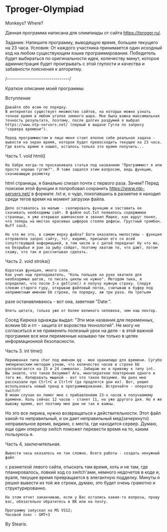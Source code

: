 # Tproger-Olympiad
Monkeys? Where?

Данная программа написана для олимпиады от сайта https://tproger.ru/.

Задание:
Напишите программу, выводящую время, большее текущего на 23 часа.
Условия:
От каждого участника принимается один исходный код на любом существующем языке программирования. Победитель будет выбираться по оригинальности идеи, количеству минут, которое администрация будет проигрывать с этой глупости и качества и забавности пояснения к алгоритму.

/*-------------------------------*/

Краткое описание моей программы:

Вступление

	Давайте обо всем по порядку.
	В интернетах существует множество сайтов, на которых можно узнать точное время в любом уголке земного шара. Мне была важна максимальная точность результата, поэтому, после долгих раздумий я выбрал https://www.ntp-servers.net/ (первый в выдаче Гугла по запросу "сервера времени").

	Перед программистом в лице меня стоит вполне себе реальная задача - вывести на экран время, которое будет превосходить текущее на 23 часа. Где взять время я нашел, осталось только это время получить...

Часть 1. void html()

	На Хабре когда-то проскакивала статья под названием "Программист я или просто хорошо гуглю?". Я тоже задался этим вопросом, ведь функцию, скачивающую разметку
html страницы, я банально слизал почти с первого раза.
	Зачем? Перед поиском этой функции я попробовал сохранить https://www.ntp-servers.net/ в формате .txt и, о чудо, покопавшись в разметке я находил среди тегов время на момент загрузки файла.

	Дело оставалось за малым - скопировать функцию и заставить ее скачивать необходимы сайт. В файле out.txt появилось содержимое страницы, я уже открывал шампанское и звонил Машке, как вдруг понял, что теперь на местах красивых циферок стояли дефисы. Грустный тромбон. Nuff said.

	Но что же это, в самом верху файла? Боги оказались милостивы - функция отправляла запрос сайту, тот, видимо, присылал его со всей сопутствующей информацией, в том числе и с датой передачи! Ну что же, на безрыбье и рак за рыбу сойдет, поэтому хватаю то, что дают, потом скажу, что так и рассчитывал сделать.

Часть 2. void stroka()

	Короткая функция, много слов.
	Как учил наш преподаватель, "Коль пальцев на руке хватило для необходимых шагов, то писать циклы не нужно". Методом тыка, я определил, что после 3-х getline() я получу нужную строку. Следуя словам старого гуру, открываю файловый поток, считываю в буфер под неприметным именем bb строки, по порядку, аж три раза. На третьем
разе останавливаюсь - вот она, заветная "Date:".

	Опять цитата, только уже от более великого человека, чем наш лектор.
Сосед Кирюха однажды выдал: "Эти мои названия для переменных, всякие bb и rrr - защита от воровства технологий". Не могу не согласиться и не применить полезный урок на деле - в этой важной программе все мои переменные называю так только в целях информационной безопасности.

Часть 3. int time()

	Переменная типа char под именем qq - мое хранилище для времени. Сугубо эмпирическим методом узнаю, что количество часов в строке bb располагается на 23 и 24 символах. Забираю их и привожу к типу int. 
	Вы знаете, что такое безумие? Ага, многократное повторение одного и того же. Копировать мышкой - вот что такое безумие. На днях мне рассказали про Ctrl+C и Ctrl+V (да продлятся дни их). Вот, решил использовать новый тренд в программировании. Встречайте - оператор switch! 
	В моем случае он помог мне с прибавлением 23-х часов к получаемому времени. Коль сейчас 12 часов - станет 11, но уже другого дня. Но я же вывожу время, вот поэтому мне дни не так и важны.
Но это все лирика, нужно возвращаться к действительности.
	Этот файл какой-то неправильный, и он дает неправильный мед(зачеркнуто) неправильное время, видимо, с места, где находится сервер. Думаю, еще один оператор switch поможет перевести время на то, каким пользуюсь я.

Часть 4, заключительная.

	Вывести часы оказалось не так сложно. Всего работы - создать ненужный файл
с разметкой левого сайта, отыскать там время, хоть и не там, где планировалось, ловкий ход со switch'ами, немного недочетов в коде и, вуаля, текущее время превращается в элегантную подделку. Минуты я решил вывести из той же строки, думаю, это будет очень грамотно и структурированно.

	На этом отчет заканчиваю, если у Вас остались какие-то вопросы, прошу вас, обязательно обратитесь в ВК или на почту.

	Программу запускал на MS VS12;
	Часовой пояс - GMT+3

By Stearis.

